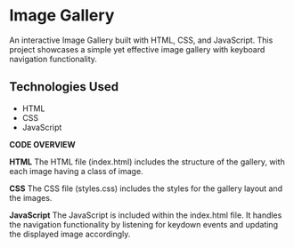 # Image Gallery

An interactive Image Gallery built with HTML, CSS, and JavaScript. 
This project showcases a simple yet effective image gallery with keyboard navigation functionality.

## Technologies Used

- HTML
- CSS
- JavaScript
  
**CODE OVERVIEW**

**HTML**
The HTML file (index.html) includes the structure of the gallery, with each image having a class of image.

**CSS**
The CSS file (styles.css) includes the styles for the gallery layout and the images.

**JavaScript**
The JavaScript is included within the index.html file. 
It handles the navigation functionality by listening for keydown events and updating the displayed image accordingly.
